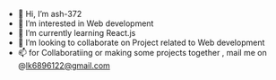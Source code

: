- 👋 Hi, I’m ash-372
- 👀 I’m interested in Web development
- 🌱 I’m currently learning React.js
- 💞️ I’m looking to collaborate on Project related to Web development
- 📫 for Collaboratiing  or making some projects together , mail me on @lk6896122@gmail.com
